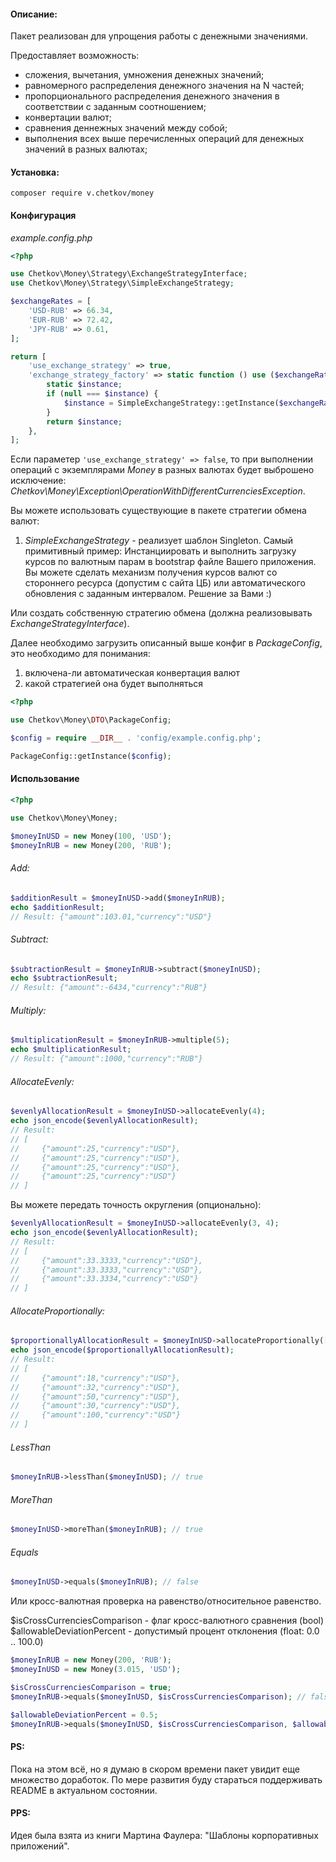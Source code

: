 #### Описание:
Пакет реализован для упрощения работы с денежными значениями. 

Предоставляет возможность:
- сложения, вычетания, умножения денежных значений;
- равномерного распределения денежного значения на N частей;
- пропорционального распределения денежного значения в соответствии с заданным соотношением;
- конвертации валют;
- сравнения деннежных значений между собой;
- выполнения всех выше перечисленных операций для денежных значений в разных валютах;

#### Установка:
```shell script
composer require v.chetkov/money
```

#### Конфигурация

_example.config.php_
```php
<?php 

use Chetkov\Money\Strategy\ExchangeStrategyInterface;
use Chetkov\Money\Strategy\SimpleExchangeStrategy;

$exchangeRates = [
    'USD-RUB' => 66.34,
    'EUR-RUB' => 72.42,
    'JPY-RUB' => 0.61,
];

return [
    'use_exchange_strategy' => true,
    'exchange_strategy_factory' => static function () use ($exchangeRates): ExchangeStrategyInterface {
        static $instance;
        if (null === $instance) {
            $instance = SimpleExchangeStrategy::getInstance($exchangeRates);
        }
        return $instance;
    },
];
```
Если параметер `'use_exchange_strategy' => false`, то при выполнении операций с экземплярами _Money_ в разных валютах будет выброшено исключение: _Chetkov\Money\Exception\OperationWithDifferentCurrenciesException_.

Вы можете использовать существующие в пакете стратегии обмена валют: 
1) _SimpleExchangeStrategy_ - реализует шаблон Singleton.
Самый примитивный пример: Инстанциировать и выполнить загрузку курсов по валютным парам в bootstrap файле Вашего приложения. 
Вы можете сделать механизм получения курсов валют со стороннего ресурса (допустим с сайта ЦБ) или автоматического обновления с заданным интервалом. Решение за Вами :)

Или создать собственную стратегию обмена (должна реализовывать _ExchangeStrategyInterface_).

Далее необходимо загрузить описанный выше конфиг в _PackageConfig_, это необходимо для понимания:
1) включена-ли автоматическая конвертация валют
2) какой стратегией она будет выполняться
```php
<?php 

use Chetkov\Money\DTO\PackageConfig;

$config = require __DIR__ . 'config/example.config.php';

PackageConfig::getInstance($config);
```

#### Использование
```php
<?php

use Chetkov\Money\Money;

$moneyInUSD = new Money(100, 'USD');
$moneyInRUB = new Money(200, 'RUB');
```

###### Add:
```php
$additionResult = $moneyInUSD->add($moneyInRUB);
echo $additionResult; 
// Result: {"amount":103.01,"currency":"USD"}
```

###### Subtract:
```php
$subtractionResult = $moneyInRUB->subtract($moneyInUSD);
echo $subtractionResult; 
// Result: {"amount":-6434,"currency":"RUB"}
```

###### Multiply:
```php
$multiplicationResult = $moneyInRUB->multiple(5);
echo $multiplicationResult; 
// Result: {"amount":1000,"currency":"RUB"}
```

###### AllocateEvenly:
```php
$evenlyAllocationResult = $moneyInUSD->allocateEvenly(4);
echo json_encode($evenlyAllocationResult);
// Result: 
// [
//     {"amount":25,"currency":"USD"},
//     {"amount":25,"currency":"USD"},
//     {"amount":25,"currency":"USD"},
//     {"amount":25,"currency":"USD"}
// ]
```

Вы можете передать точность округления (опционально):
```php
$evenlyAllocationResult = $moneyInUSD->allocateEvenly(3, 4);
echo json_encode($evenlyAllocationResult);
// Result: 
// [
//     {"amount":33.3333,"currency":"USD"},
//     {"amount":33.3333,"currency":"USD"},
//     {"amount":33.3334,"currency":"USD"}
// ]
```

###### AllocateProportionally:
```php
$proportionallyAllocationResult = $moneyInUSD->allocateProportionally([0.18, 0.32, 0.5, 0.3, 1]);
echo json_encode($proportionallyAllocationResult);
// Result: 
// [
//     {"amount":18,"currency":"USD"},
//     {"amount":32,"currency":"USD"},
//     {"amount":50,"currency":"USD"},
//     {"amount":30,"currency":"USD"},
//     {"amount":100,"currency":"USD"}
// ]
```

###### LessThan
```php
$moneyInRUB->lessThan($moneyInUSD); // true
```

###### MoreThan
```php
$moneyInUSD->moreThan($moneyInRUB); // true
```

###### Equals
```php
$moneyInUSD->equals($moneyInRUB); // false
```

Или кросс-валютная проверка на равенство/относительное равенство.

$isCrossCurrenciesComparison - флаг кросс-валютного сравнения (bool)
$allowableDeviationPercent - допустимый процент отклонения (float: 0.0 .. 100.0)
```php
$moneyInRUB = new Money(200, 'RUB');
$moneyInUSD = new Money(3.015, 'USD');

$isCrossCurrenciesComparison = true;
$moneyInRUB->equals($moneyInUSD, $isCrossCurrenciesComparison); // false

$allowableDeviationPercent = 0.5;
$moneyInRUB->equals($moneyInUSD, $isCrossCurrenciesComparison, $allowableDeviationPercent); // true
```

#### PS:
Пока на этом всё, но я думаю в скором времени пакет увидит еще множество доработок. По мере развития буду стараться поддерживать README в актуальном состоянии.

#### PPS:
Идея была взята из книги Мартина Фаулера: "Шаблоны корпоративных приложений". 